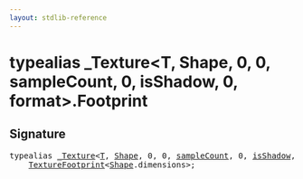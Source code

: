 ```yaml
---
layout: stdlib-reference
---
```


# typealias \_Texture\<T, Shape, 0, 0, sampleCount, 0, isShadow, 0, format\>\.Footprint

## Signature

<pre>
<span class='code_keyword'>typealias</span> <a href="index.html" class="code_type">_Texture</a>&lt;<a href="index.html#typeparam-T" class="code_type">T</a>, <a href="index.html#typeparam-Shape" class="code_type">Shape</a>, 0, 0, <a href="index.html#decl-sampleCount" class="code_var">sampleCount</a>, 0, <a href="index.html#decl-isShadow" class="code_var">isShadow</a>, 0, <a href="index.html#decl-format" class="code_var">format</a>&gt;.<a href="footprint-0.html" class="code_type">Footprint</a> = 
    <a href="index.html" class="code_type">TextureFootprint</a>&lt;<a href="index.html#typeparam-Shape" class="code_type">Shape</a>.dimensions&gt;;
</pre>

